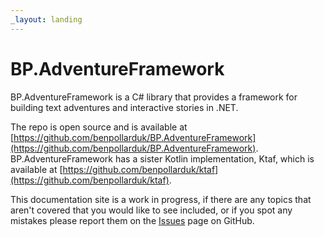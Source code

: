 ```yaml
---
_layout: landing
---
```

# BP.AdventureFramework
BP.AdventureFramework is a C# library that provides a framework for building text adventures and interactive stories in .NET.

The repo is open source and is available at [https://github.com/benpollarduk/BP.AdventureFramework](https://github.com/benpollarduk/BP.AdventureFramework). BP.AdventureFramework has a sister Kotlin implementation, Ktaf, which is available at [https://github.com/benpollarduk/ktaf](https://github.com/benpollarduk/ktaf).

This documentation site is a work in progress, if there are any topics that aren't covered that you would like to see included, or if you spot any mistakes please report them on the [Issues](https://github.com/benpollarduk/BP.AdventureFramework/issues) page on GitHub.

